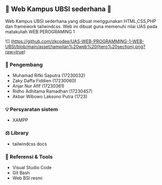 ## 📝 Web Kampus UBSI sederhana 📝
Web Kampus UBSI sederhana yang dibuat menggunakan HTML,CSS,PHP dan framework tailwindcss. Web ini dibuat guna memenuhi nilai UAS pada matakuliah WEB PEROGRAMING 1

![] (https://github.com/zkcodee/UAS-WEB-PROGRAMMING-1-WEB-UBSI/blob/main/asset/tampilan%20web%20(hero%20section).png?raw=true)

### 🙉 Pengembang
- Muhamad Rifki Saputra (17230032)
- Zaky Daffa Fiddien (17230060)
- Anjar Nur Afif (17230361)
- Ridho Adhitama Ramadhan (17230457)
- Akbar Wibowo Laksono Putra (1723)

### 💡 Persyaratan sistem
- XAMPP

### ⚖️ Library
- tailwindcss docs

### 🔨 Referensi & Tools
- Visual Studio Code
- Git Bash
- Web BSI resmi
